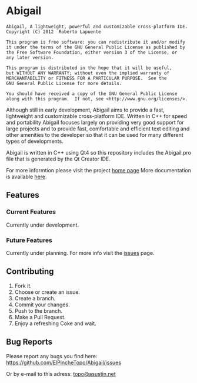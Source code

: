 Abigail
=============

    Abigail, A lightweight, powerful and customizable cross-platform IDE. 
    Copyright (C) 2012  Roberto Lapuente

    This program is free software: you can redistribute it and/or modify
    it under the terms of the GNU General Public License as published by
    the Free Software Foundation, either version 3 of the License, or
    any later version.

    This program is distributed in the hope that it will be useful,
    but WITHOUT ANY WARRANTY; without even the implied warranty of
    MERCHANTABILITY or FITNESS FOR A PARTICULAR PURPOSE.  See the
    GNU General Public License for more details.

    You should have received a copy of the GNU General Public License
    along with this program.  If not, see <http://www.gnu.org/licenses/>.

Although still in early development, Abigail aims to provide a fast, lightweight and customizable cross-platform IDE. Written in C++ for speed and portability Abigail focuses largely on providing very good support for large projects and to provide fast, comfortable and efficient text editing and other amenities to the developer so that it can be used for many different types of developments.

Abigail is written in C++ using Qt4 so this repository includes the Abigail.pro file that is generated by the Qt Creator IDE.

For more informtion please visit the project [home page](http://elpinchetopo.github.com/Abigail/)
More documentation is available [here](https://github.com/ElPincheTopo/Abigail/wiki).

Features
------------

### Current Features

Currently under development.

### Future Features
Currently under planning. For more info visit the [issues](https://github.com/ElPincheTopo/Abigail/issues) page.

Contributing
------------

1. Fork it.
2. Choose or create an issue.
3. Create a branch.
4. Commit your changes.
5. Push to the branch.
6. Make a Pull Request.
7. Enjoy a refreshing Coke and wait.

Bug Reports
------------

Please report any bugs you find here: https://github.com/ElPincheTopo/Abigail/issues

Or by e-mail to this adress: topo@asustin.net
